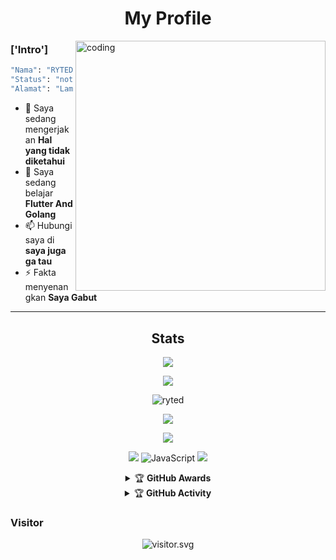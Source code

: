 <h1 align="center">My Profile</h1>
<img align="right" alt="coding" width="400" src="https://cdn.dribbble.com/users/1162077/screenshots/5403918/media/d5dccb5d5818cba2c8fa0cb15fb578b3.gif" />
 
 
### ['Intro']
```bash
"Nama": "RYTED",
"Status": "not known",
"Alamat": "Lampung, Indonesia"
```
- 🔭 Saya sedang mengerjakan **Hal yang tidak diketahui**
- 🌱 Saya sedang belajar **Flutter And Golang**
- 📫 Hubungi saya di **saya juga ga tau**
- ⚡ Fakta menyenangkan **Saya Gabut**

<div align="center">

                                                    

-----

## Stats
![](https://github-profile-summary-cards.vercel.app/api/cards/profile-details?username=hostinger-bot&theme=monokai)
<p align="center"><a href="https://github.com/ryted"><img src="https://github-readme-stats.vercel.app/api?username=ryted&show_icons=true&theme=radical"></a></p>
<p><img align="center" src="https://github-readme-streak-stats.herokuapp.com/?user=ryted&theme=dark" alt="ryted" /></p>
<p align="center"><a href="https://github.com/ryted"><img src="https://github-readme-stats.vercel.app/api/top-langs/?username=ryted&theme=radical&layout=compact"></a></p> 
<img src="https://github-readme-stats.vercel.app/api/top-langs/?username=ryted&theme=vue">


<p align="center">
    <img src="https://img.shields.io/badge/OS-Windows-blue?&logo=Windows" />
    <img alt="JavaScript" src="https://img.shields.io/badge/javascript%20-%23323330.svg?&style=for-the-badge&logo=javascript&logoColor=%23F7DF1E"/>
    <img src="https://img.shields.io/badge/Text%20Editor-Visual%20Studio%20Code-blue?&logo=visual%20studio%20code&logoColor=blue" />
</hal>
<details>
    <summary>&#127942 <b>GitHub Awards</b></summary><br/>

![Github Trophy](https://github-profile-trophy.vercel.app/?username=ryted)

</details>

<details>
    <summary>&#127942 <b>GitHub Activity</b></summary><br/>

![Metrics](https://metrics.lecoq.io/ryted?)
</details> 


<h3 align="left">Visitor</h3>
<p align="center">
<img src="https://count.caliphdev.my.id/get/@hotinger-bot?theme=rule34" alt="visitor.svg">
</p>
